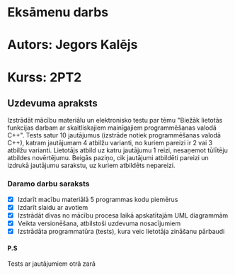 # Eksāmenu darbs
# Autors: Jegors Kalējs
# Kurss: 2PT2

## Uzdevuma apraksts
Izstrādāt mācību materiālu un elektronisko testu par tēmu "Biežāk lietotās funkcijas darbam ar skaitliskajiem mainīgajiem programmēšanas valodā C++".
Tests satur 10 jautājumus (izstrāde notiek programmēšanas valodā C++), katram jautājumam 4 atbilžu varianti, no kuriem pareizi ir 2 vai 3 atbilžu varianti.
Lietotājs atbild uz katru jautājumu 1 reizi, nesaņemot tūlītēju atbildes novērtējumu. Beigās paziņo, cik jautājumi atbildēti pareizi un izdrukā jautājumu sarakstu, uz kuriem atbildēts nepareizi.

### Daramo darbu saraksts

- [x] Izdarīt macību materiālā 5 programmas kodu piemērus
- [x] Izdarīt slaidu ar avotiem
- [x] Izstrādāt divas no mācību procesa laikā apskatītajām UML diagrammām
- [x] Veikta versionēšana, atbilstoši uzdevuma nosacījumiem
- [x] Izstrādāta programmatūra (tests), kura veic lietotāja zināšanu pārbaudi

#### P.S
Tests ar jautājumiem otrā zarā
